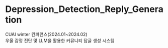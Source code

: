 # Depression_Detection_Reply_Generation
CUAI winter 컨퍼런스(2024.01~2024.02)  
우울 감정 진단 및 LLM을 활용한 커뮤니티 답글 생성 시스템
